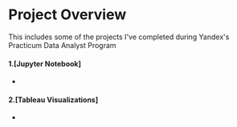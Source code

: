 # Project Overview
This includes some of the projects I've completed during Yandex's Practicum Data Analyst Program

#### 1.[Jupyter Notebook]
  -
#### 2.[Tableau Visualizations]
  -
  

